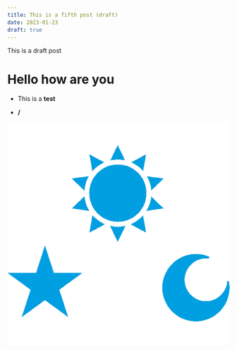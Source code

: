```yaml
---
title: This is a fifth post (draft)
date: 2023-01-23
draft: true
---
```

This is a draft post

# Hello how are you

*   This is a **test**
    
*   **/**
    

![](/public/img/sunMoonStars.webp)